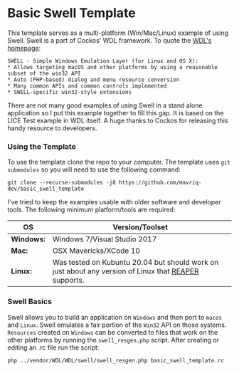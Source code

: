 # Basic Swell Template

This template serves as a multi-platform (Win/Mac/Linux) example of using Swell. Swell is a part of Cockos' WDL framework. To quote the [WDL's homepage](https://www.cockos.com/wdl/):

```
SWELL - Simple Windows Emulation Layer (for Linux and OS X):
* Allows targeting macOS and other platforms by using a reasonable subset of the win32 API
* Auto (PHP-based) dialog and menu resource conversion
* Many common APIs and common controls implemented
* SWELL-specific win32-style extensions
```

There are not many good examples of using Swell in a stand alone application so I put this example together to fill this gap. It is based on the LICE Test example in WDL itself. A huge thanks to Cockos for releasing this handy resource to developers.

### Using the Template

To use the template clone the repo to your computer. The template uses `git submodules` so you will need to use the following command:

`git clone --recurse-submodules -j8 https://github.com/mavriq-dev/basic_swell_template`

I've tried to keep the examples usable with older software and developer tools. The following minimum platform/tools are required:

| OS | Version/Toolset |
|----|----|
|**Windows:**| Windows 7/Visual Studio 2017 |
|**Mac:**| OSX Mavericks/XCode 10 |
|**Linux:**| Was tested on Kubuntu 20.04 but should work on just about any version of Linux that [REAPER](https://forum.cockos.com/showthread.php?t=210390) supports.|



### Swell Basics
Swell allows you to build an application on `Windows` and then port to `macos` and `Linux`. Swell emulates a fair portion of the `Win32` API on those systems. `Resources` created on `Windows` can be converted to files that work on the other platforms by running the `swell_resgen.php` script. After creating or editing an .rc file run the script:


`php ../vendor/WDL/WDL/swell/swell_resgen.php basic_swell_template.rc`

